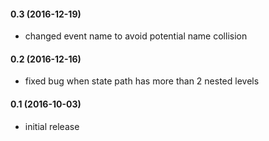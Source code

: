 #### 0.3 (2016-12-19)
- changed event name to avoid potential name collision

#### 0.2 (2016-12-16)
- fixed bug when state path has more than 2 nested levels

#### 0.1 (2016-10-03)
- initial release